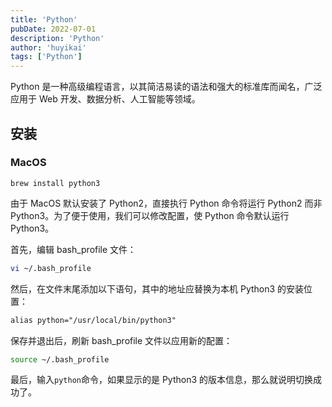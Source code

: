 ```yaml
---
title: 'Python'
pubDate: 2022-07-01
description: 'Python'
author: 'huyikai'
tags: ['Python']
---
```


Python 是一种高级编程语言，以其简洁易读的语法和强大的标准库而闻名，广泛应用于 Web 开发、数据分析、人工智能等领域。

## 安装

### MacOS

```shell
brew install python3
```

由于 MacOS 默认安装了 Python2，直接执行 Python 命令将运行 Python2 而非 Python3。为了便于使用，我们可以修改配置，使 Python 命令默认运行 Python3。

首先，编辑 bash_profile 文件：

```sh
vi ~/.bash_profile
```

然后，在文件末尾添加以下语句，其中的地址应替换为本机 Python3 的安装位置：

```txt
alias python="/usr/local/bin/python3"
```

保存并退出后，刷新 bash_profile 文件以应用新的配置：

```sh
source ~/.bash_profile
```

最后，输入`python`命令，如果显示的是 Python3 的版本信息，那么就说明切换成功了。
